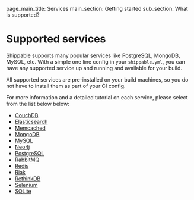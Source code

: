 page_main_title: Services
main_section: Getting started
sub_section: What is supported?

# Supported services

Shippable supports many popular services like PostgreSQL, MongoDB, MySQL, etc. With a simple one line config in your `shippable.yml`, you can have any supported service up and running and available for your build.

All supported services are pre-installed on your build machines, so you do not have to install them as part of your CI config.

For more information and a detailed tutorial on each service, please select from the list below below:

-  [CouchDB](../ci/couchdb/)
-  [Elasticsearch](../ci/elasticsearch/)
-  [Memcached](../ci/memcached/)
-  [MongoDB](../ci/mongodb/)
-  [MySQL](../ci/mysql/)
-  [Neo4j](../ci/neo4j/)
-  [PostgreSQL](../ci/postgresql/)
-  [RabbitMQ](../ci/rabbitmq/)
-  [Redis](../ci/redis/)
-  [Riak](../ci/riak/)
-  [RethinkDB](../ci/rethinkdb/)
-  [Selenium](../ci/selenium/)
-  [SQLite](../ci/sqlite/)

